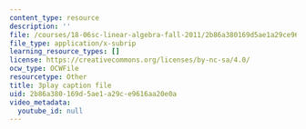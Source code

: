 ```yaml
---
content_type: resource
description: ''
file: /courses/18-06sc-linear-algebra-fall-2011/2b86a380169d5ae1a29ce9616aa20e0a_lGGDIGizcQ0.vtt
file_type: application/x-subrip
learning_resource_types: []
license: https://creativecommons.org/licenses/by-nc-sa/4.0/
ocw_type: OCWFile
resourcetype: Other
title: 3play caption file
uid: 2b86a380-169d-5ae1-a29c-e9616aa20e0a
video_metadata:
  youtube_id: null
---
```

